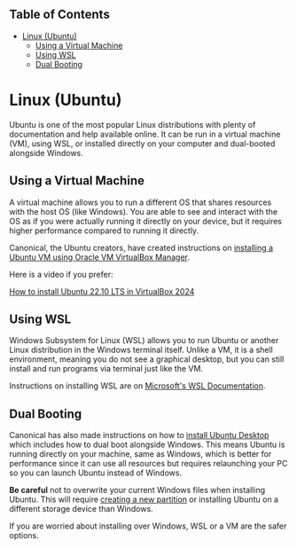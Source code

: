 ## Table of Contents
- [Linux (Ubuntu)](#linux-ubuntu)
  - [Using a Virtual Machine](#using-a-virtual-machine)
  - [Using WSL](#using-wsl)
  - [Dual Booting](#dual-booting)

# Linux (Ubuntu)
Ubuntu is one of the most popular Linux distributions with plenty of documentation and help available online. It can be run in a virtual machine (VM), using WSL, or installed directly on your computer and dual-booted alongside Windows.

## Using a Virtual Machine
A virtual machine allows you to run a different OS that shares resources with the host OS (like Windows). You are able to see and interact with the OS as if you were actually running it directly on your device, but it requires higher performance compared to running it directly.

Canonical, the Ubuntu creators, have created instructions on [installing a Ubuntu VM using Oracle VM VirtualBox Manager](https://ubuntu.com/tutorials/how-to-run-ubuntu-desktop-on-a-virtual-machine-using-virtualbox#1-overview). 

Here is a video if you prefer:

[How to install Ubuntu 22.10 LTS in VirtualBox 2024](https://www.youtube.com/watch?v=hYaCCpvjsEY)

## Using WSL
Windows Subsystem for Linux (WSL) allows you to run Ubuntu or another Linux distribution in the Windows terminal itself. Unlike a VM, it is a shell environment, meaning you do not see a graphical desktop, but you can still install and run programs via terminal just like the VM.

Instructions on installing WSL are on [Microsoft's WSL Documentation](https://learn.microsoft.com/en-us/windows/wsl/install).

## Dual Booting
Canonical has also made instructions on how to [install Ubuntu Desktop](https://ubuntu.com/tutorials/install-ubuntu-desktop#1-overview) which includes how to dual boot alongside Windows. This means Ubuntu is running directly on your machine, same as Windows, which is better for performance since it can use all resources but requires relaunching your PC so you can launch Ubuntu instead of Windows.

**Be careful** not to overwrite your current Windows files when installing Ubuntu. This will require [creating a new partition](https://ubuntu.com/tutorials/install-ubuntu-desktop#manual-partitioning) or installing Ubuntu on a different storage device than Windows.

If you are worried about installing over Windows, WSL or a VM are the safer options.

